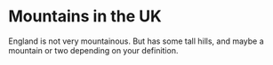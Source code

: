 # Mountains in the UK
 
England is not very mountainous.
But has some tall hills, and maybe a mountain or two depending on your definition.
